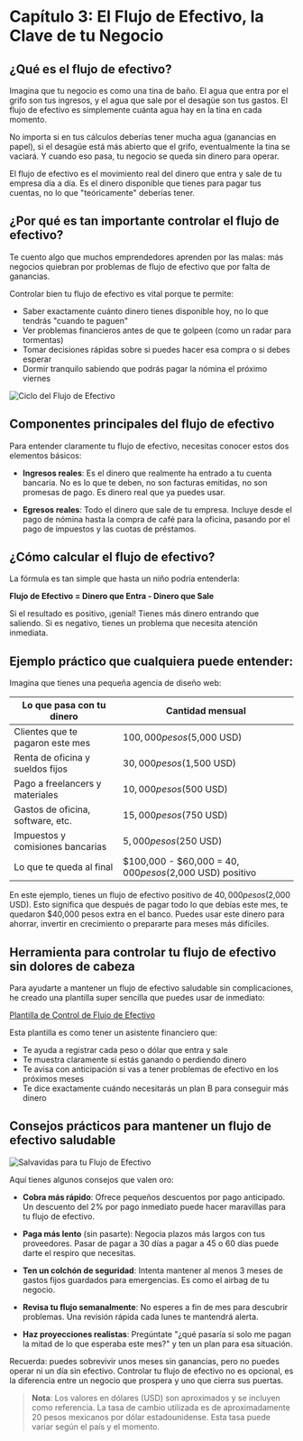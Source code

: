 # Capítulo 3: El Flujo de Efectivo, la Clave de tu Negocio

## ¿Qué es el flujo de efectivo?

Imagina que tu negocio es como una tina de baño. El agua que entra por el grifo son tus ingresos, y el agua que sale por el desagüe son tus gastos. El flujo de efectivo es simplemente cuánta agua hay en la tina en cada momento.

No importa si en tus cálculos deberías tener mucha agua (ganancias en papel), si el desagüe está más abierto que el grifo, eventualmente la tina se vaciará. Y cuando eso pasa, tu negocio se queda sin dinero para operar.

El flujo de efectivo es el movimiento real del dinero que entra y sale de tu empresa día a día. Es el dinero disponible que tienes para pagar tus cuentas, no lo que "teóricamente" deberías tener.

## ¿Por qué es tan importante controlar el flujo de efectivo?

Te cuento algo que muchos emprendedores aprenden por las malas: más negocios quiebran por problemas de flujo de efectivo que por falta de ganancias.

Controlar bien tu flujo de efectivo es vital porque te permite:

* Saber exactamente cuánto dinero tienes disponible hoy, no lo que tendrás "cuando te paguen"
* Ver problemas financieros antes de que te golpeen (como un radar para tormentas)
* Tomar decisiones rápidas sobre si puedes hacer esa compra o si debes esperar
* Dormir tranquilo sabiendo que podrás pagar la nómina el próximo viernes

![Ciclo del Flujo de Efectivo](../graficos/grafico_ciclo_flujo_efectivo.png)

## Componentes principales del flujo de efectivo

Para entender claramente tu flujo de efectivo, necesitas conocer estos dos elementos básicos:

* **Ingresos reales**: Es el dinero que realmente ha entrado a tu cuenta bancaria. No es lo que te deben, no son facturas emitidas, no son promesas de pago. Es dinero real que ya puedes usar.

* **Egresos reales**: Todo el dinero que sale de tu empresa. Incluye desde el pago de nómina hasta la compra de café para la oficina, pasando por el pago de impuestos y las cuotas de préstamos.

## ¿Cómo calcular el flujo de efectivo?

La fórmula es tan simple que hasta un niño podría entenderla:

**Flujo de Efectivo = Dinero que Entra - Dinero que Sale**

Si el resultado es positivo, ¡genial! Tienes más dinero entrando que saliendo. Si es negativo, tienes un problema que necesita atención inmediata.

## Ejemplo práctico que cualquiera puede entender:

Imagina que tienes una pequeña agencia de diseño web:

| Lo que pasa con tu dinero | Cantidad mensual |
|----------|------------------|
| Clientes que te pagaron este mes | $100,000 pesos ($5,000 USD) |
| Renta de oficina y sueldos fijos | $30,000 pesos ($1,500 USD) |
| Pago a freelancers y materiales | $10,000 pesos ($500 USD) |
| Gastos de oficina, software, etc. | $15,000 pesos ($750 USD) |
| Impuestos y comisiones bancarias | $5,000 pesos ($250 USD) |
| Lo que te queda al final | $100,000 - $60,000 = $40,000 pesos ($2,000 USD) positivo |

En este ejemplo, tienes un flujo de efectivo positivo de $40,000 pesos ($2,000 USD). Esto significa que después de pagar todo lo que debías este mes, te quedaron $40,000 pesos extra en el banco. Puedes usar este dinero para ahorrar, invertir en crecimiento o prepararte para meses más difíciles.

## Herramienta para controlar tu flujo de efectivo sin dolores de cabeza

Para ayudarte a mantener un flujo de efectivo saludable sin complicaciones, he creado una plantilla super sencilla que puedes usar de inmediato:

[Plantilla de Control de Flujo de Efectivo](../plantillas_excel/Plantilla_Control_Flujo_Efectivo.xlsx)

Esta plantilla es como tener un asistente financiero que:
* Te ayuda a registrar cada peso o dólar que entra y sale
* Te muestra claramente si estás ganando o perdiendo dinero
* Te avisa con anticipación si vas a tener problemas de efectivo en los próximos meses
* Te dice exactamente cuándo necesitarás un plan B para conseguir más dinero

## Consejos prácticos para mantener un flujo de efectivo saludable

![Salvavidas para tu Flujo de Efectivo](../infografias/infografia_salvavidas_flujo_efectivo.png)

Aquí tienes algunos consejos que valen oro:

* **Cobra más rápido**: Ofrece pequeños descuentos por pago anticipado. Un descuento del 2% por pago inmediato puede hacer maravillas para tu flujo de efectivo.

* **Paga más lento** (sin pasarte): Negocia plazos más largos con tus proveedores. Pasar de pagar a 30 días a pagar a 45 o 60 días puede darte el respiro que necesitas.

* **Ten un colchón de seguridad**: Intenta mantener al menos 3 meses de gastos fijos guardados para emergencias. Es como el airbag de tu negocio.

* **Revisa tu flujo semanalmente**: No esperes a fin de mes para descubrir problemas. Una revisión rápida cada lunes te mantendrá alerta.

* **Haz proyecciones realistas**: Pregúntate "¿qué pasaría si solo me pagan la mitad de lo que esperaba este mes?" y ten un plan para esa situación.

Recuerda: puedes sobrevivir unos meses sin ganancias, pero no puedes operar ni un día sin efectivo. Controlar tu flujo de efectivo no es opcional, es la diferencia entre un negocio que prospera y uno que cierra sus puertas.

> **Nota**: Los valores en dólares (USD) son aproximados y se incluyen como referencia. La tasa de cambio utilizada es de aproximadamente 20 pesos mexicanos por dólar estadounidense. Esta tasa puede variar según el país y el momento.
